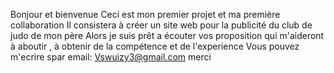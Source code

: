 Bonjour et bienvenue 
Ceci est mon premier projet et ma première collaboration 
Il consistera à créer un site web pour la publicité du club de judo de mon père 
Alors je suis prêt a écouter vos proposition qui m'aideront à aboutir , à obtenir de la compétence et de l'experience 
Vous pouvez m'ecrire spar email: Vswuizy3@gmail.com
merci 
